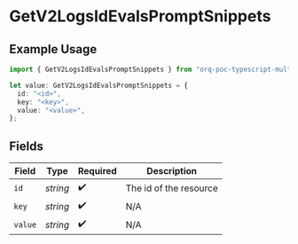 # GetV2LogsIdEvalsPromptSnippets

## Example Usage

```typescript
import { GetV2LogsIdEvalsPromptSnippets } from "orq-poc-typescript-multi-env-version/models/operations";

let value: GetV2LogsIdEvalsPromptSnippets = {
  id: "<id>",
  key: "<key>",
  value: "<value>",
};
```

## Fields

| Field                  | Type                   | Required               | Description            |
| ---------------------- | ---------------------- | ---------------------- | ---------------------- |
| `id`                   | *string*               | :heavy_check_mark:     | The id of the resource |
| `key`                  | *string*               | :heavy_check_mark:     | N/A                    |
| `value`                | *string*               | :heavy_check_mark:     | N/A                    |